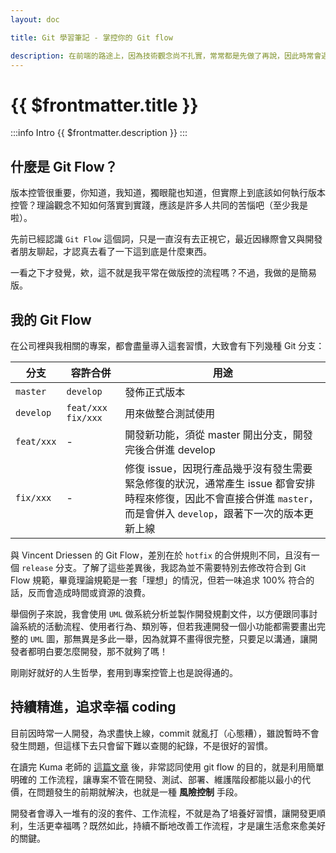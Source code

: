 ```yaml
---
layout: doc

title: Git 學習筆記 - 掌控你的 Git flow

description: 在前端的路途上，因為技術觀念尚不扎實，常常都是先做了再說，因此時常會遇到「咦？這個觀念不是跟我平常在用的 XXX 一樣嗎？」的情況，這次要討論的主題 Git Flow 正是其中之一。
---
```


# {{ $frontmatter.title }}

:::info Intro
{{ $frontmatter.description }}
:::

## 什麼是 Git Flow？

版本控管很重要，你知道，我知道，獨眼龍也知道，但實際上到底該如何執行版本控管？理論觀念不知如何落實到實踐，應該是許多人共同的苦惱吧（至少我是啦）。

先前已經認識 `Git Flow` 這個詞，只是一直沒有去正視它，最近因緣際會又與開發者朋友聊起，才認真去看了一下這到底是什麼東西。

一看之下才發覺，欸，這不就是我平常在做版控的流程嗎？不過，我做的是簡易版。

## 我的 Git Flow

在公司裡與我相關的專案，都會盡量導入這套習慣，大致會有下列幾種 Git 分支：

| 分支       | 容許合併             | 用途                                                                                                                                                                 |
| ---------- | -------------------- | -------------------------------------------------------------------------------------------------------------------------------------------------------------------- |
| `master`   | `develop`            | 發佈正式版本                                                                                                                                                         |
| `develop`  | `feat/xxx` `fix/xxx` | 用來做整合測試使用                                                                                                                                                   |
| `feat/xxx` | -                    | 開發新功能，須從 master 開出分支，開發完後合併進 develop                                                                                                             |
| `fix/xxx`  | -                    | 修復 issue，因現行產品幾乎沒有發生需要緊急修復的狀況，通常產生 issue 都會安排時程來修復，因此不會直接合併進 `master`，而是會併入 `develop`，跟著下一次的版本更新上線 |

與 Vincent Driessen 的 Git Flow，差別在於 `hotfix` 的合併規則不同，且沒有一個 `release` 分支。了解了這些差異後，我認為並不需要特別去修改符合到 Git Flow 規範，畢竟理論規範是一套「理想」的情況，但若一味追求 100% 符合的話，反而會造成時間或資源的浪費。

舉個例子來說，我會使用 `UML` 做系統分析並製作開發規劃文件，以方便跟同事討論系統的活動流程、使用者行為、類別等，但若我連開發一個小功能都需要畫出完整的 `UML` 圖，那無異是多此一舉，因為就算不畫得很完整，只要足以溝通，讓開發者都明白要怎麼開發，那不就夠了嗎！

剛剛好就好的人生哲學，套用到專案控管上也是說得通的。

## 持續精進，追求幸福 coding

目前因時常一人開發，為求盡快上線，commit 就亂打（心態糟），雖說暫時不會發生問題，但這樣下去只會留下難以查閱的紀錄，不是很好的習慣。

在讀完 Kuma 老師的 [這篇文章](https://medium.com/kuma%E8%80%81%E5%B8%AB%E7%9A%84%E8%BB%9F%E9%AB%94%E5%B7%A5%E7%A8%8B%E6%95%99%E5%AE%A4/%E5%9F%BA%E7%A4%8E-git-flow-%E5%B7%A5%E4%BD%9C%E6%B3%95-fa50b1dddc4f) 後，非常認同使用 git flow 的目的，就是利用簡單明確的 工作流程，讓專案不管在開發、測試、部署、維護階段都能以最小的代價，在問題發生的前期就解決，也就是一種 **風險控制** 手段。

開發者會導入一堆有的沒的套件、工作流程，不就是為了培養好習慣，讓開發更順利，生活更幸福嗎？既然如此，持續不斷地改善工作流程，才是讓生活愈來愈美好的關鍵。
